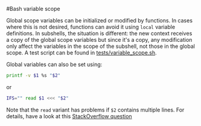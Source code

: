 #Bash variable scope

Global scope variables can be initialized or modified by functions. In cases where this is not desired, functions can avoid it using `local` variable 
definitions. In subshells, the situation is different: the new context receives a copy of the global scope variables but since it's a copy, any modification
only affect the variables in the scope of the subshell, not those in the global scope. A test script can be found in 
[tests/variable_scope.sh](tests/variable_scope.sh).

Global variables can also be set using:
```bash
printf -v $1 %s "$2"
```
or 
```bash
IFS="" read $1 <<< "$2"
```
Note that the `read` variant has problems if `$2` contains multiple lines. For details, have a look at this 
[StackOverflow question](https://stackoverflow.com/questions/9871458/declaring-global-variable-inside-a-function) 
